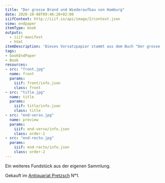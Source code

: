 ```yaml
---
title: "Der grosse Brand und Wiederaufbau von Hamburg"
date: 2020-10-08T09:46:20+02:00
iiifContext: http://iiif.io/api/image/2/context.json
view: endpaper
itemType: book
outputs:
  - iiif-manifest
  - html
itemDescription: 'Dieses Vorsatzpapier stammt aus dem Buch "Der grosse Brand und Wiederaufbau von Hamburg" von Julius Faulwasser, erschienen 1892 bei Otto Meißner, Hamburg. <a class="worldcat" href="http://www.worldcat.org/oclc/1152529039">&nbsp;</a>'
tags:
- bookEndPaper
- Book
resources:
- src: "front.jpg"
  name: front
  params:
    iiif: front/info.json
    class: front
- src: "title.jpg"
  name: title
  params:
    iiif: title/info.json
    class: title
- src: "end-verso.jpg"
  name: preview
  params:
    iiif: end-verso/info.json
    class: order-1
- src: "end-recto.jpg"
  params:
    iiif: end-recto/info.json
    class: order-2
---
```


Ein weiteres Fundstück aus der eigenen Sammlung.
<!--more-->
<div class="source">
Gekauft im <a target="_blank" href="https://antiquariat-pretzsch.de/">Antiquariat Pretzsch</a> N°1.
</div>
